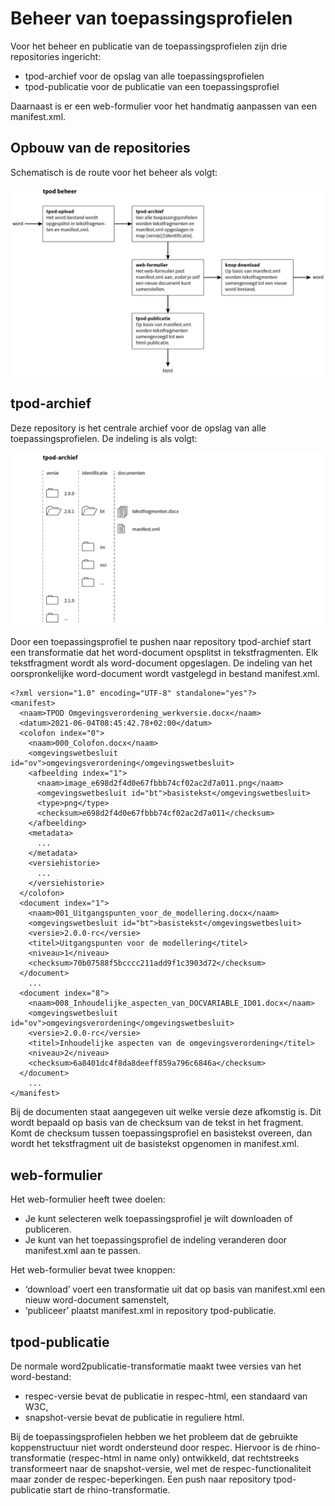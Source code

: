 # Beheer van toepassingsprofielen

Voor het beheer en publicatie van de toepassingsprofielen zijn drie repositories ingericht:

- tpod-archief voor de opslag van alle toepassingsprofielen
- tpod-publicatie voor de publicatie van een toepassingsprofiel

Daarnaast is er een web-formulier voor het handmatig aanpassen van een manifest.xml.

## Opbouw van de repositories

Schematisch is de route voor het beheer als volgt:

![](media/tpod-beheer.png)

## tpod-archief

Deze repository is het centrale archief voor de opslag van alle toepassingsprofielen. De indeling is als volgt:

![](media/tpod-archief.png)

Door een toepassingsprofiel te pushen naar repository tpod-archief start een transformatie dat het word-document opsplitst in tekstfragmenten. Elk tekstfragment wordt als word-document opgeslagen. De indeling van het oorspronkelijke word-document wordt vastgelegd in bestand manifest.xml.

```
<?xml version="1.0" encoding="UTF-8" standalone="yes"?>
<manifest>
  <naam>TPOD Omgevingsverordening_werkversie.docx</naam>
  <datum>2021-06-04T08:45:42.78+02:00</datum>
  <colofon index="0">
    <naam>000_Colofon.docx</naam>
    <omgevingswetbesluit id="ov">omgevingsverordening</omgevingswetbesluit>
    <afbeelding index="1">
      <naam>image_e698d2f4d0e67fbbb74cf02ac2d7a011.png</naam>
      <omgevingswetbesluit id="bt">basistekst</omgevingswetbesluit>
      <type>png</type>
      <checksum>e698d2f4d0e67fbbb74cf02ac2d7a011</checksum>
    </afbeelding>
    <metadata>
      ...
    </metadata>
    <versiehistorie>
      ...
    </versiehistorie>
  </colofon>
  <document index="1">
    <naam>001_Uitgangspunten_voor_de_modellering.docx</naam>
    <omgevingswetbesluit id="bt">basistekst</omgevingswetbesluit>
    <versie>2.0.0-rc</versie>
    <titel>Uitgangspunten voor de modellering</titel>
    <niveau>1</niveau>
    <checksum>70b07588f5bcccc211add9f1c3903d72</checksum>
  </document>
    ...
  <document index="8">
    <naam>008_Inhoudelijke_aspecten_van_DOCVARIABLE_ID01.docx</naam>
    <omgevingswetbesluit id="ov">omgevingsverordening</omgevingswetbesluit>
    <versie>2.0.0-rc</versie>
    <titel>Inhoudelijke aspecten van de omgevingsverordening</titel>
    <niveau>2</niveau>
    <checksum>6a8401dc4f8da8deeff859a796c6846a</checksum>
  </document>
    ...
</manifest>
```

Bij de documenten staat aangegeven uit welke versie deze afkomstig is. Dit wordt bepaald op basis van de checksum van de tekst in het fragment. Komt de checksum tussen toepassingsprofiel en basistekst overeen, dan wordt het tekstfragment uit de basistekst opgenomen in manifest.xml.

## web-formulier

Het web-formulier heeft twee doelen:

- Je kunt selecteren welk toepassingsprofiel je wilt downloaden of publiceren.
- Je kunt van het toepassingsprofiel de indeling veranderen door manifest.xml aan te passen.

Het web-formulier bevat twee knoppen:

- ‘download’ voert een transformatie uit dat op basis van manifest.xml een nieuw word-document samenstelt,
- ‘publiceer’ plaatst manifest.xml in repository tpod-publicatie.

## tpod-publicatie

De normale word2publicatie-transformatie maakt twee versies van het word-bestand:

- respec-versie bevat de publicatie in respec-html, een standaard van W3C,
- snapshot-versie bevat de publicatie in reguliere html.

Bij de toepassingsprofielen hebben we het probleem dat de gebruikte koppenstructuur niet wordt ondersteund door respec. Hiervoor is de rhino-transformatie (respec-html in name only) ontwikkeld, dat rechtstreeks transformeert naar de snapshot-versie, wel met de respec-functionaliteit maar zonder de respec-beperkingen. Een push naar repository tpod-publicatie start de rhino-transformatie.